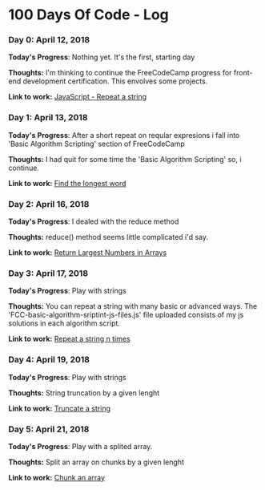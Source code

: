# 100 Days Of Code - Log

### Day 0: April 12, 2018

**Today's Progress**: Nothing yet. It's the first, starting day

**Thoughts:** I'm thinking to continue the FreeCodeCamp progress for front-end development certification. This envolves some projects.

**Link to work:** [JavaScript - Repeat a string](https://www.freecodecamp.org/challenges/repeat-a-string-repeat-a-string)


### Day 1: April 13, 2018

**Today's Progress**: After a short repeat on reqular expresions i fall into 'Basic Algorithm Scripting' section of FreeCodeCamp 

**Thoughts:** I had quit for some time the 'Basic Algorithm Scripting' so, i continue.

**Link to work:** [Find the longest word](https://www.freecodecamp.org/challenges/find-the-longest-word-in-a-string)


### Day 2: April 16, 2018

**Today's Progress**: I dealed with the reduce method 

**Thoughts:** reduce() method seems little complicated i'd say.

**Link to work:** [Return Largest Numbers in Arrays](https://www.freecodecamp.org/challenges/return-largest-numbers-in-arrays)


### Day 3: April 17, 2018

**Today's Progress**: Play with strings

**Thoughts:** You can repeat a string with many basic or advanced ways. The 'FCC-basic-algorithm-sriptint-js-files.js' file uploaded consists of my js solutions in each algorithm script.

**Link to work:** [Repeat a string n times](https://www.freecodecamp.org/challenges/repeat-a-string-repeat-a-string)


### Day 4: April 19, 2018

**Today's Progress**: Play with strings

**Thoughts:** String truncation by a given lenght

**Link to work:** [Truncate a string](https://www.freecodecamp.org/challenges/truncate-a-string)


### Day 5: April 21, 2018

**Today's Progress**: Play with a splited array.

**Thoughts:** Split an array on chunks by a given lenght

**Link to work:** [Chunk an array](https://www.freecodecamp.org/challenges/chunky-monkey)
